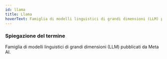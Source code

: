 ```yaml
---
id: llama
title: Llama
hoverText: Famiglia di modelli linguistici di grandi dimensioni (LLM) pubblicati da Meta AI.
---
```


### Spiegazione del termine

Famiglia di modelli linguistici di grandi dimensioni (LLM) pubblicati da Meta AI.